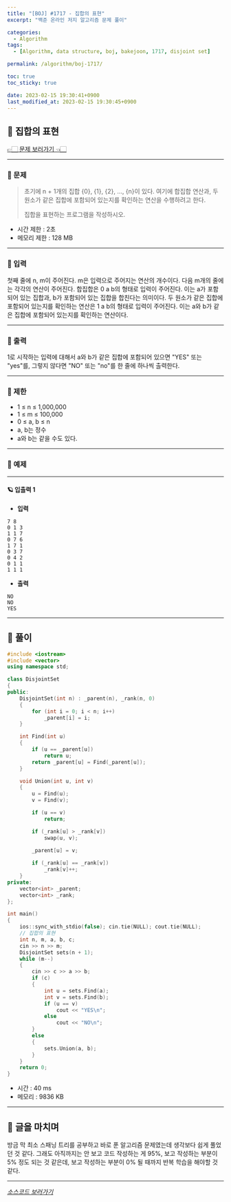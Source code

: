 ```yaml
---
title: "[BOJ] #1717 - 집합의 표현"
excerpt: "백준 온라인 저지 알고리즘 문제 풀이"

categories:
  - Algorithm
tags:
  - [Algorithm, data structure, boj, bakejoon, 1717, disjoint set]

permalink: /algorithm/boj-1717/

toc: true
toc_sticky: true

date: 2023-02-15 19:30:41+0900
last_modified_at: 2023-02-15 19:30:45+0900
---
```

 
## 👻 집합의 표현
[👉🏻 문제 보러가기 👈🏻](https://acmicpc.net/problem/1717)

***

### 🌱 문제
> 초기에 n + 1개의 집합 {0}, {1}, {2}, ..., {n}이 있다. 여기에 합집합 연산과, 두 원소가 같은 집합에 포함되어 있는지를 확인하는 연산을 수행하려고 한다.
>
> 집합을 표현하는 프로그램을 작성하시오.
 
- 시간 제한 : 2초
- 메모리 제한 : 128 MB

***

### 🌱 입력
첫째 줄에 n, m이 주어진다. m은 입력으로 주어지는 연산의 개수이다. 다음 m개의 줄에는 각각의 연산이 주어진다. 합집합은 0 a b의 형태로 입력이 주어진다. 이는 a가 포함되어 있는 집합과, b가 포함되어 있는 집합을 합친다는 의미이다. 두 원소가 같은 집합에 포함되어 있는지를 확인하는 연산은 1 a b의 형태로 입력이 주어진다. 이는 a와 b가 같은 집합에 포함되어 있는지를 확인하는 연산이다.

***

### 🌱 출력
1로 시작하는 입력에 대해서 a와 b가 같은 집합에 포함되어 있으면 "YES" 또는 "yes"를, 그렇지 않다면 "NO" 또는 "no"를 한 줄에 하나씩 출력한다.

***

### 🌱 제한
- 1 ≤ n ≤ 1,000,000
- 1 ≤ m ≤ 100,000
- 0 ≤ a, b ≤ n
- a, b는 정수
- a와 b는 같을 수도 있다.

***

### 🌱 예제

***

#### 🪐 입출력 1
- **입력**   
```
7 8
0 1 3
1 1 7
0 7 6
1 7 1
0 3 7
0 4 2
0 1 1
1 1 1
```

- **출력**   
```
NO
NO
YES
```

***

## 👻 풀이

```c++
#include <iostream>
#include <vector>
using namespace std;

class DisjointSet
{
public:
    DisjointSet(int n) : _parent(n), _rank(n, 0)
    {
        for (int i = 0; i < n; i++)
            _parent[i] = i;
    }

    int Find(int u)
    {
        if (u == _parent[u])
            return u;
        return _parent[u] = Find(_parent[u]);
    }

    void Union(int u, int v)
    {
        u = Find(u);
        v = Find(v);

        if (u == v)
            return;

        if (_rank[u] > _rank[v])
            swap(u, v);
        
        _parent[u] = v;

        if (_rank[u] == _rank[v])
            _rank[v]++;
    }
private:
    vector<int> _parent;
    vector<int> _rank;
};

int main()
{
    ios::sync_with_stdio(false); cin.tie(NULL); cout.tie(NULL);
	// 집합의 표현
    int n, m, a, b, c;
    cin >> n >> m;
    DisjointSet sets(n + 1);
    while (m--)
    {
        cin >> c >> a >> b;
        if (c)
        {
            int u = sets.Find(a);
            int v = sets.Find(b);
            if (u == v)
                cout << "YES\n";
            else
                cout << "NO\n";
        }
        else
        {
            sets.Union(a, b);
        }
    }
    return 0;
}
```

- 시간 : 40 ms
- 메모리 : 9836 KB

***

## 👻 글을 마치며
방금 막 최소 스패닝 트리를 공부하고 바로 푼 알고리즘 문제였는데 생각보다 쉽게 풀었던 것 같다. 그래도 아직까지는 안 보고 코드 작성하는 게 95%, 보고 작성하는 부분이 5% 정도 되는 것 같은데, 보고 작성하는 부분이 0% 될 때까지 반복 학습을 해야할 것 같다.

***

_[소스코드 보러가기](https://github.com/choi-dan-di/algorithms/blob/main/BOJ/disjoint-set/1717.cpp)_